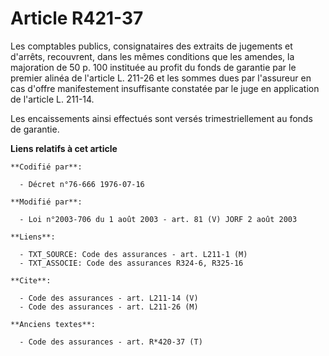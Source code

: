 # Article R421-37

Les comptables publics, consignataires des extraits de jugements et d'arrêts, recouvrent, dans les mêmes conditions que les
amendes, la majoration de 50 p. 100 instituée au profit du fonds de garantie par le premier alinéa de l'article L. 211-26 et
les sommes dues par l'assureur en cas d'offre manifestement insuffisante constatée par le juge en application de l'article L.
211-14.

Les encaissements ainsi effectués sont versés trimestriellement au fonds de garantie.

**Liens relatifs à cet article**

	**Codifié par**:

	  - Décret n°76-666 1976-07-16

	**Modifié par**:

	  - Loi n°2003-706 du 1 août 2003 - art. 81 (V) JORF 2 août 2003

	**Liens**:

	  - TXT_SOURCE: Code des assurances - art. L211-1 (M)
	  - TXT_ASSOCIE: Code des assurances R324-6, R325-16

	**Cite**:

	  - Code des assurances - art. L211-14 (V)
	  - Code des assurances - art. L211-26 (M)

	**Anciens textes**:

	  - Code des assurances - art. R*420-37 (T)
